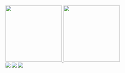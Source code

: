### 

##
<div >
  <a href="https://github.com/tabaldii">
  <img height="180em" src="https://github-readme-stats.vercel.app/api?username=tabaldii&show_icons=true&theme=dracula&include_all_commits=true&count_private=true"/>
  <img height="180em" src="https://github-readme-stats.vercel.app/api/top-langs/?username=tabaldii&layout=compact&langs_count=7&theme=dracula"/>
</div>
  
<div> 
  <a href="https://t.me/andersontabaldi" target="_blank"><img src="https://img.shields.io/badge/Telegram-2CA5E0?style=for-the-badge&logo=telegram&logoColor=white" target="_blank"></a>
  <a href="https://instagram.com/ander_tabaldi/" target="_blank"><img src="https://img.shields.io/badge/-Instagram-%23E4405F?style=for-the-badge&logo=instagram&logoColor=white" target="_blank"></a>
  <a href = "mailto:contatoandersontabaldi@gmail.com"><img src="https://img.shields.io/badge/-Gmail-%23333?style=for-the-badge&logo=gmail&logoColor=white" target="_blank"></a>
</div>

